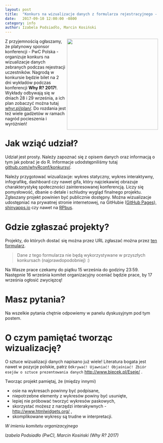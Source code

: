 ```yaml
---
layout: post
title:  "Konkurs na wizualizacje danych z formularza rejestracyjnego - wygraj bilet na wykłady!"
date:   2017-09-10 12:00:00 -0800
category: info
author: Izabela Podsiadło, Marcin Kosiński
---
```


<img src="/blog/img/PWC/PwC_logo_new.jpg" align="right" width="300px" height="300px">  Z przyjemnością ogłaszamy, że platynowy sponsor konferencji - PwC Polska - organizuje konkurs na wizualizacje danych zebranych podczas rejestracji uczestników. Nagrodą w konkursie będzie bilet na 2 dni wykładów podczas konferencji **Why R? 2017!**. Wykłady odbywają się w dniach 28 i 29 września, a ich plan zobaczyć można tutaj [whyr.pl/plan/](http://whyr.pl/plan/). Do rozdania jest też wiele gadżetów w ramach nagród pocieszenia i wyróżnień! 

# Jak wziąć udział?

Udział jest prosty. Należy zapoznać się z opisem danych oraz informacją o tym jak pobrać je do R. Informacje udodstępniliśmy tutaj [github.com/whyRconf/konkursy/](https://github.com/whyRconf/konkursy).

Należy przygotować wizualizacje: wykres statyczny, wykres interaktywny, infografikę, dashboard czy nawet gifa, który najciekawiej obrazuje charakterystykę społeczności zainteresowanej konferencją. Liczy się pomysłowość, dbanie o detale i schludny wygląd finalnego projektu. Zgłaszany projekt powinien być publicznie dostępny. Można wizualizacje udostępniać na prywatnej stronie internetowej, na GitHubie ([GitHub Pages](https://pages.github.com/)), [shinyapps.io](http://shinyapps.io/) czy nawet na [RPbus](https://rpubs.com/).

# Gdzie zgłaszać projekty?

Projekty, do których dostać się można przez URL zgłaszać można przez [ten formularz](https://goo.gl/forms/qcNE7HGSlV2pfZoD2).

> Dane z tego formularza nie będą wykorzystywane w przyszłych konkursach (najprawdopodobniej) :)

Na Wasze prace czekamy do piątku 15 września do godziny 23:59. Następnie 16 września komitet organizacyjny oceniać będzie prace, by 17 września ogłosić zwycięzcę!

# Masz pytania?

Na wszelkie pytania chętnie odpowiemy w panelu dyskusyjnym pod tym postem.

# O czym pamiętać tworząc wizualizację?

O sztuce wizualizacji danych napisano już wiele! Literatura bogata jest nawet w pozycje polskie, patrz `Odkrywać! Ujawniać! Objaśniać! Zbiór esejów o sztuce prezentowania danych` http://www.biecek.pl/Eseje/ .

Tworząc projekt pamiętaj, że (między innymi)

- osie na wykresach powinny być podpisane,
- niepotrzebne elementy z wykresów powiny być usunięte,
- lepiej nie próbować tworzyć wykresów paskowych,
- skorzystać możesz z narzędzi interakywnych - http://www.htmlwidgets.org/ ,
- skomplikowane wykresy są trudne w interpretacji.


*W imieniu komitetu organizacyjnego*

*Izabela Podsiadło (PwC), Marcin Kosiński (Why R? 2017)* 

